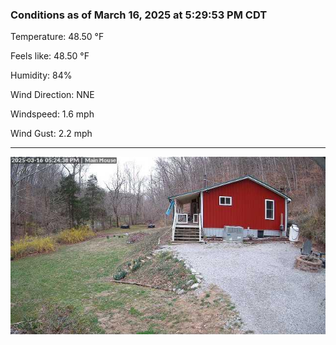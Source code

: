 ### Conditions as of March 16, 2025 at 5:29:53 PM CDT 

Temperature: 48.50 &deg;F

Feels like: 48.50 &deg;F

Humidity: 84%

Wind Direction: NNE

Windspeed: 1.6 mph

Wind Gust: 2.2 mph

---

<img src="./images/latest.jpeg"/>

